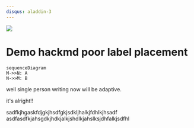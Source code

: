 ```yaml
---
disqus: aladdin-3
---
```


![](https://hackmd.io/_uploads/B1ryHYwn9.png)

# Demo hackmd poor label placement

```mermaid
sequenceDiagram
M->>N: A
N->>M: B
```

well single person writing now will be adaptive.

it's alright!!

sadfkjhgaskfdjgkjhsdfgkjsdkljhalkjfdhlkjhsadf
asdfasdfkjahsgdkjhdkjalkjshdlkjahslksjdhfalkjsdfhl
